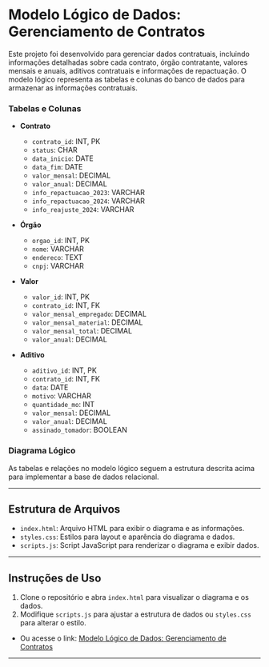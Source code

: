 # Modelo Lógico de Dados: Gerenciamento de Contratos

Este projeto foi desenvolvido para gerenciar dados contratuais, incluindo informações detalhadas sobre cada contrato, órgão contratante, valores mensais e anuais, aditivos contratuais e informações de repactuação. O modelo lógico representa as tabelas e colunas do banco de dados para armazenar as informações contratuais.

### Tabelas e Colunas

- **Contrato**
  - `contrato_id`: INT, PK
  - `status`: CHAR
  - `data_inicio`: DATE
  - `data_fim`: DATE
  - `valor_mensal`: DECIMAL
  - `valor_anual`: DECIMAL
  - `info_repactuacao_2023`: VARCHAR
  - `info_repactuacao_2024`: VARCHAR
  - `info_reajuste_2024`: VARCHAR

- **Órgão**
  - `orgao_id`: INT, PK
  - `nome`: VARCHAR
  - `endereco`: TEXT
  - `cnpj`: VARCHAR

- **Valor**
  - `valor_id`: INT, PK
  - `contrato_id`: INT, FK
  - `valor_mensal_empregado`: DECIMAL
  - `valor_mensal_material`: DECIMAL
  - `valor_mensal_total`: DECIMAL
  - `valor_anual`: DECIMAL

- **Aditivo**
  - `aditivo_id`: INT, PK
  - `contrato_id`: INT, FK
  - `data`: DATE
  - `motivo`: VARCHAR
  - `quantidade_mo`: INT
  - `valor_mensal`: DECIMAL
  - `valor_anual`: DECIMAL
  - `assinado_tomador`: BOOLEAN

### Diagrama Lógico

As tabelas e relações no modelo lógico seguem a estrutura descrita acima para implementar a base de dados relacional.

---

## Estrutura de Arquivos

- `index.html`: Arquivo HTML para exibir o diagrama e as informações.
- `styles.css`: Estilos para layout e aparência do diagrama e dados.
- `scripts.js`: Script JavaScript para renderizar o diagrama e exibir dados.

---

## Instruções de Uso

1. Clone o repositório e abra `index.html` para visualizar o diagrama e os dados.
2. Modifique `scripts.js` para ajustar a estrutura de dados ou `styles.css` para alterar o estilo.

- Ou acesse o link: [Modelo Lógico de Dados: Gerenciamento de Contratos]()

---

